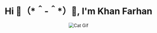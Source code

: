 <h1 align="center">Hi 👋（*＾-＾*）👋, I'm Khan Farhan</h1>

<p align="center"><img src="https://media.giphy.com/media/vFKqnCdLPNOKc/giphy.gif" alt="Cat Gif" /> </p>

<!-- <p><img align="left" src="https://github-readme-stats.vercel.app/api/top-langs?username=khanfarhn14&show_icons=true&locale=en&layout=compact" alt="khanfarhn14" /></p> -->

<!-- <p>&nbsp;<img align="center" src="https://github-readme-stats.vercel.app/api?username=khanfarhn14&show_icons=true&locale=en" alt="khanfarhn14" /></p> -->


